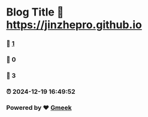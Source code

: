 # Blog Title :link: https://jinzhepro.github.io 
### :page_facing_up: [1](https://jinzhepro.github.io/tag.html) 
### :speech_balloon: 0 
### :hibiscus: 3 
### :alarm_clock: 2024-12-19 16:49:52 
### Powered by :heart: [Gmeek](https://github.com/Meekdai/Gmeek)
